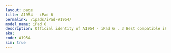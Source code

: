 ```yaml
---
layout: page
title: A1954 - iPad 6
permalink: /ipads/iPad-A1954/
model_name: iPad 6
description: Official identity of A1954 - iPad 6 . 3 Best compatible iPad cases for iPad 6. 3 Best compatible iPad pens for iPad 6. 3 Best compatible iPad chargers for iPad 6. 3 Best compatible keyboards for iPad 6.
aka: 
code: A1954
sim: true
---
```

